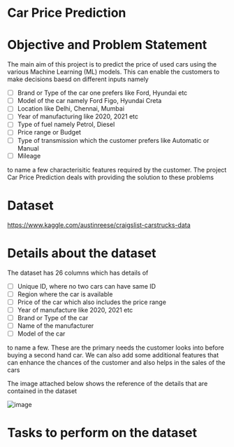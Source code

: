 # Car Price Prediction

# Objective and Problem Statement

The main aim of this project is to predict the price of used cars using the various Machine Learning (ML) models. This can enable the customers to make decisions baesd on different inputs namely 

- [ ] Brand or Type of the car one prefers like Ford, Hyundai etc
- [ ] Model of the car namely Ford Figo, Hyundai Creta
- [ ] Location like Delhi, Chennai, Mumbai
- [ ] Year of manufacturing like 2020, 2021 etc
- [ ] Type of fuel namely Petrol, Diesel
- [ ] Price range or Budget
- [ ] Type of transmission which the customer prefers like Automatic or Manual 
- [ ] Mileage 

to name a few characterisitic features required by the customer. The project Car Price Prediction deals with providing the solution to these problems

# Dataset

https://www.kaggle.com/austinreese/craigslist-carstrucks-data

# Details about the dataset

The dataset has 26 columns which has details of 

- [ ] Unique ID, where no two cars can have same ID
- [ ] Region where the car is available 
- [ ] Price of the car which also includes the price range
- [ ] Year of manufacture like 2020, 2021 etc
- [ ] Brand or Type of the car
- [ ] Name of the manufacturer
- [ ] Model of the car

to name a few. These are the primary needs the customer looks into before buying a second hand car. We can also add some additional features that can enhance the chances of the customer and also helps in the sales of the cars

The image attached below shows the reference of the details that are contained in the dataset

![image](https://user-images.githubusercontent.com/73659436/157170886-bdc786a6-2c75-4180-bb39-8682ed87c158.png)


# Tasks to perform on the dataset

